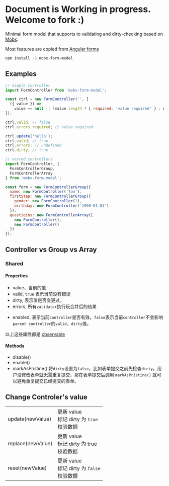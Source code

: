 # Document is Working in progress. Welcome to fork :)

Minimal form model that supports to validating and dirty-checking based on [Mobx](https://mobx.js.org/).

Most features are copied from [Angular forms](https://angular.io/guide/reactive-forms)

```bash
npm install -S mobx-form-model
```

## Examples

```javascript
// Simple Controller
import FormController from 'mobx-form-model';

const ctrl = new FormController('', [
  ({ value }) =>
    value == null || !value.length ? { required: 'value required' } : undefined
]);

ctrl.valid; // false
ctrl.errors.required; // value required

ctrl.update('hello');
ctrl.valid; // true
ctrl.errors; // undefined
ctrl.dirty; // true
```

```javascript
// nested controllers
import FormController, {
  FormControllerGroup,
  FormControllerArray
} from 'mobx-form-model';

const form = new FormControllerGroup({
  name: new FormController('Tom'),
  firstStep: new FormControllerGroup({
    gender: new FormController(1),
    birthday: new FormController('1990-01-01')
  }),
  questioins: new FormControllerArray([
    new FormController(),
    new FormController()
  ])
});
```

## Controller vs Group vs Array

### Shared

#### Properties

- value，当前的值
- valid, `true` 表示当前没有错误
- dirty, 表示值是否变更过。
- errors, 所有`validator`执行玩合并后的结果

* enabled, 表示当前`controller`是否有效。`false`表示当前`controller`不会影响`parent controller`的`valid`、`dirty`值。

以上这些属性都是 [observable](https://mobx.js.org/refguide/observable.html)

#### Methods

- disable()
- enable()
- markAsPristine() 将`dirty`设置为`false`，比如表单提交之前先检查`dirty`，用户没修改表单就无需重复提交，那在表单提交后调用 `markAsPristine()` 就可以避免重复提交已经提交的表单。

## Change Controler's value

|                   |                                                              |
| ----------------- | ------------------------------------------------------------ |
| update(newValue)  | 更新 value<br/> 标记 dirty 为 `true` <br/> 校验数据          |
| replace(newValue) | 更新 value<br/> <del>标记 dirty 为 true</del> <br/> 校验数据 |
| reset(newValue)   | 更新 value<br/> 标记 dirty 为 `false` <br/> 校验数据         |
